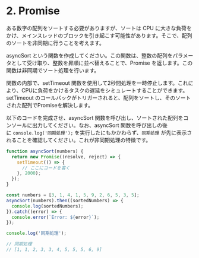 # 2. Promise

ある数字の配列をソートする必要がありますが、ソートは CPU に大きな負荷をかけ、メインスレッドのブロックを引き起こす可能性があります。そこで、配列のソートを非同期に行うことを考えます。

asyncSort という関数を作成してください。この関数は、整数の配列をパラメータとして受け取り、整数を昇順に並べ替えることで、Promise を返します。この関数は非同期でソート処理を行います。

関数の内部で、setTimeout 関数を使用して2秒間処理を一時停止します。これにより、CPUに負荷をかけるタスクの遅延をシミュレートすることができます。setTimeout のコールバックがトリガーされると、配列をソートし、そのソートされた配列でPromiseを解決します。

以下のコードを完成させ、asyncSort 関数を呼び出し、ソートされた配列をコンソールに出力してください。なお、asyncSort 関数を呼び出しの後に `console.log('同期処理');` を実行したにもかかわらず、`同期処理` が先に表示されることを確認してください。これが非同期処理の特徴です。

```js
function asyncSort(numbers) {
  return new Promise((resolve, reject) => {
    setTimeout(() => {
      // ここにコードを書く
    }, 2000);
  });
}

const numbers = [3, 1, 4, 1, 5, 9, 2, 6, 5, 3, 5];
asyncSort(numbers).then((sortedNumbers) => {
  console.log(sortedNumbers);
}).catch((error) => {
  console.error(`Error: ${error}`);
});

console.log('同期処理');

// 同期処理
// [1, 1, 2, 3, 3, 4, 5, 5, 5, 6, 9]
```
